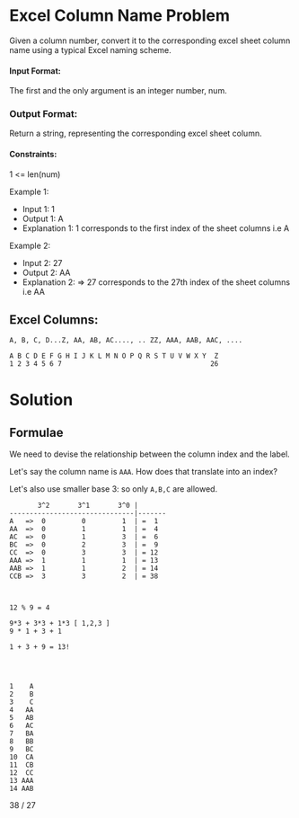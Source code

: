 
# Excel Column Name Problem

Given a column number, convert it to the corresponding excel sheet column name using a typical Excel naming scheme.

#### Input Format:

The first and the only argument is an integer number, num.

###  Output Format:

Return a string, representing the corresponding excel sheet column.


#### Constraints:

1 <= len(num)

Example 1:

 * Input 1: 1
 * Output 1: A
 * Explanation 1: 1 corresponds to the first index of the sheet columns i.e A

Example 2:   

 * Input 2: 27
 * Output 2: AA
 * Explanation 2: => 27 corresponds to the 27th index of the sheet columns i.e AA
 
 
## Excel Columns: 

```
A, B, C, D...Z, AA, AB, AC...., .. ZZ, AAA, AAB, AAC, ....
```

```
A B C D E F G H I J K L M N O P Q R S T U V W X Y  Z
1 2 3 4 5 6 7                                     26
```

# Solution

## Formulae

We need to devise the relationship between the column index and the label. 

Let's say the column name is `AAA`. How does that translate into an index?

Let's also use smaller base 3: so only `A,B,C` are allowed.
```
       3^2       3^1       3^0 |
-------------------------------|-------
A   =>  0         0         1  | =  1
AA  =>  0         1         1  | =  4
AC  =>  0         1         3  | =  6
BC  =>  0         2         3  | =  9 
CC  =>  0         3         3  | = 12
AAA =>  1         1         1  | = 13
AAB =>  1         1         2  | = 14
CCB =>  3         3         2  | = 38



12 % 9 = 4

9*3 + 3*3 + 1*3 [ 1,2,3 ]
9 * 1 + 3 + 1

1 + 3 + 9 = 13!




1    A
2    B
3    C
4   AA
5   AB
6   AC
7   BA
8   BB
9   BC
10  CA
11  CB
12  CC
13 AAA
14 AAB
```

38 / 27
